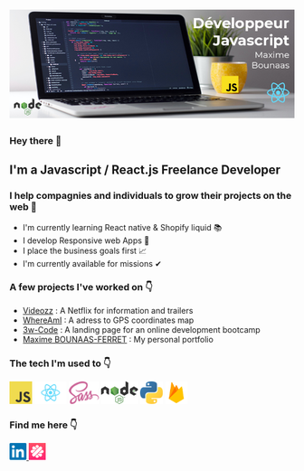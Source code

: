 # [![Maxime Bounaas Header](https://github.com/MaximeBF2000/MaximeBF2000/blob/master/github_banner.png)](https://maxime-bounaas.netlify.app/)

### Hey there 👋

## I'm a Javascript / React.js Freelance Developer
### I help compagnies and individuals to grow their projects on the web 🚀

- I'm currently learning React native & Shopify liquid 📚
- I develop Responsive web Apps 📱
- I place the business goals first 📈  
- I'm currently available for missions ✔

### A few projects I've worked on 👇
- [Videozz](https://videozz.netlify.app/) : A Netflix for information and trailers
- [WhereAmI](https://where-i-am.netlify.app/) : A adress to GPS coordinates map
- [3w-Code](https://3w-code.netlify.app/) : A landing page for an online development bootcamp
- [Maxime BOUNAAS-FERRET](https://maxime-bounaas.netlify.app/) : My personal portfolio

### The tech I'm used to 👇
<a> <img height="40" src="https://github.com/MaximeBF2000/MaximeBF2000/blob/master/jsLogo.png" /> </a>
<a> <img height="40" src="https://github.com/MaximeBF2000/MaximeBF2000/blob/master/reactLogo.png" /> </a>
<a> <img height="40" src="https://github.com/MaximeBF2000/MaximeBF2000/blob/master/sassLogo.png" /> </a>
<a> <img height="40" src="https://github.com/MaximeBF2000/MaximeBF2000/blob/master/nodejsLogo.png" /> </a>
<a> <img height="40" src="https://github.com/MaximeBF2000/MaximeBF2000/blob/master/pythonLogo.png" /> </a>
<a> <img height="40" src="https://github.com/MaximeBF2000/MaximeBF2000/blob/master/firebaseLogo.png" /> </a>


### Find me here 👇
<a target="_blank" href="https://www.linkedin.com/in/maximebounaasferret/"> <img height="30" src="https://github.com/MaximeBF2000/MaximeBF2000/blob/master/social_linkedin.png" /> </a>
<a target="_blank" href="https://www.malt.fr/profile/maximebounaas"> <img height="30" src="https://github.com/MaximeBF2000/MaximeBF2000/blob/master/social_malt.png" /> </a>


